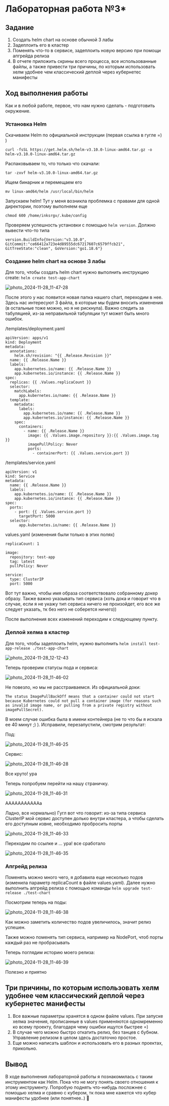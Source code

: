 # Лабораторная работа №3*
## Задание

1. Создать helm chart на основе обычной 3 лабы
2. Задеплоить его в кластер
3. Поменять что-то в сервисе, задеплоить новую версию при помощи апгрейда релиза
4. В отчете приложить скрины всего процесса, все использованные файлы, а также привести три причины, по которым использовать хелм удобнее чем классический деплой через кубернетес манифесты

## Ход выполнения работы
Как и в любой работе, первое, что нам нужно сделать - подготовить окружение. 

### Установка Helm
Скачиваем Helm по официальной инструкции (первая ссылка в гугле =) )

    curl -fsSL https://get.helm.sh/helm-v3.10.0-linux-amd64.tar.gz -o helm-v3.10.0-linux-amd64.tar.gz

Распаковываем то, что только что скачали: 

    tar -zxvf helm-v3.10.0-linux-amd64.tar.gz

Ищем бинарник и перемещаем его 

    mv linux-amd64/helm /usr/local/bin/helm

Запускаем helm! Тут у меня возникла проблемка с правами для одной директории, поэтому выполняем еще 

    chmod 600 /home/inksrgv/.kube/config

Проверяем успешность установки с помощью `helm version`. Должно вывести что-то типа

    version.BuildInfo{Version:"v3.10.0", GitCommit:"ce66412a723e4d89555dc67217607c6579ffcb21", GitTreeState:"clean", GoVersion:"go1.18.6"}

### Создание helm chart на основе 3 лабы

Для того, чтобы создать helm chart нужно выполнить инструкцию create: `helm create test-app-chart`

![photo_2024-11-28_11-47-28](https://github.com/user-attachments/assets/da30c1b2-b1cd-471b-bf48-e56eb2f66aa8)

После этого у нас появится новая папка нашего chart, переходим в нее. Здесь нас интересуют 3 файла, в которые мы будем вносить изменения (в остальные тоже можно, но я не рискнула). Важно следить за табуляцией, из-за неправильной табуляции тут может быть много ошибок.

/templates/deployment.yaml

    apiVersion: apps/v1
    kind: Deployment
    metadata:
      annotations:
        helm.sh/revision: "{{ .Release.Revision }}"
      name: {{ .Release.Name }}
      labels:
        app.kubernetes.io/name: {{ .Release.Name }}
        app.kubernetes.io/instance: {{ .Release.Name }}
    spec:
      replicas: {{ .Values.replicaCount }}  
      selector:
        matchLabels:
          app.kubernetes.io/name: {{ .Release.Name }}
      template:
        metadata:
          labels:
            app.kubernetes.io/name: {{ .Release.Name }}
            app.kubernetes.io/instance: {{ .Release.Name }}  
        spec:
          containers:
            - name: {{ .Release.Name }}
              image: {{ .Values.image.repository }}:{{ .Values.image.tag }}  
              imagePullPolicy: Never 
              ports:
                - containerPort: {{ .Values.service.port }}

/templates/service.yaml

    apiVersion: v1
    kind: Service
    metadata:
      name: {{ .Release.Name }}
      labels:
        app.kubernetes.io/name: {{ .Release.Name }}
        app.kubernetes.io/instance: {{ .Release.Name }}
    spec:
      ports:
        - port: {{ .Values.service.port }}
          targetPort: 5000
      selector:
          app.kubernetes.io/name: {{ .Release.Name }}

values.yaml (изменения были только в этих полях)

    replicaCount: 1

    image:
      repository: test-app  
      tag: latest 
      pullPolicy: Never  

    service:
      type: ClusterIP
      port: 5000        

Вот тут важно, чтобы имя образа соответствовало собранному докер образу. Также важно указывать тип сервиса (хоть дока и говорит что в случае, если я не укажу тип сервиса ничего не произойдет, его все же следует указать, тк без него не соберется ничего))

После выполнения всех изменений переходим к следующему пункту.

### Деплой хелма в кластер

Для того, чтобы задеплоить helm, нужно выполнить `helm install test-app-release ./test-app-chart`

![photo_2024-11-28_12-12-43](https://github.com/user-attachments/assets/3e00a4ac-d07a-4dae-8474-b1c7cc545ce3)

Теперь проверим статусы пода и сервиса: 

![photo_2024-11-28_11-46-02](https://github.com/user-attachments/assets/3ad2ed1b-f53e-49f4-842e-063d0c08df60)

Не повезло, но мы не расстраиваемся. Из официальной доки: 

`The status ImagePullBackOff means that a container could not start because Kubernetes could not pull a container image (for reasons such as invalid image name, or pulling from a private registry without imagePullSecret).`

В моем случае ошибка была в имени контейнера (не то что бы я искала ее 40 минут ;) ). Исправили, перезапустили, смотрим результат:

Под: 

![photo_2024-11-28_11-46-25](https://github.com/user-attachments/assets/01801121-3802-4b5f-9926-380151e4863e)

Сервис: 

![photo_2024-11-28_11-46-28](https://github.com/user-attachments/assets/c17c7be3-fb4d-4264-b0b8-052d44fe486b)

Все круто! ура

Теперь попробуем перейти на нашу страничку. 

![photo_2024-11-28_11-46-31](https://github.com/user-attachments/assets/9da59b21-e34f-4376-a787-880a4e5d02ae)

АААААААААААа

Ладно, все нормально) Гугл вот что говорит: из-за типа сервиса ClusterIP мой сервис доступен долько внутри кластера, а чтобы сделать его доступным извне, необходимо пробросить порты

![photo_2024-11-28_11-46-33](https://github.com/user-attachments/assets/812b99aa-8e5c-491d-b2ea-d2cab83e1105)

Переходим по ссылке и ... ура! все сработало

![photo_2024-11-28_11-46-35](https://github.com/user-attachments/assets/43bb8a78-cf36-41fc-8cea-ac32afa2136a)

### Апгрейд релиза

Поменять можно много чего, я добавила еще несколько подов (изменила параметр replicaCount в файле values.yaml). Далее нужно выполнить апгрейд релиза с помощью команды `helm upgrade test-release ./test-chart`

Посмотрим теперь на поды:

![photo_2024-11-28_11-46-38](https://github.com/user-attachments/assets/8a6be882-391f-4f4a-ab1d-6c2ac9f3d60a)

Как можно заметить количество подов увеличилось, значит релиз успешен.

Также можно поменять тип сервиса, например на NodePort, чтоб порты каждый раз не пробрасывать

Теперь поглядим историю моего релиза: 

![photo_2024-11-28_11-46-39](https://github.com/user-attachments/assets/2ffa30ae-f217-4d98-8346-9422fc344577)

Полезно и приятно

## Три причины, по которым использовать хелм удобнее чем классический деплой через кубернетес манифесты

1. Все важные параметры хранятся в одном файле values. При запуске хелма значения, прописанные в values применяются одномременно ко всему проекту, благодаря чему ошибки ищутся быстрее =)
2. В случае чего можно быстро откатить релиз, без танцев с бубном. Управление релизом в целом здесь достаточно простое.
3. Еще можно написать шаблон и использовать его в разных проектах, прикольно.

## Вывод

В ходе выполнения лабораторной работы я познакомилась с таким инструментом как Helm. Пока что не могу понять своего отношения к этому инструменту. Попробую поднять что-нибудь посложнее с помощью хелма и сравню с кубером, тк пока мне кажется что кубер манифесты удобнее (или понятнее..) 🤔
